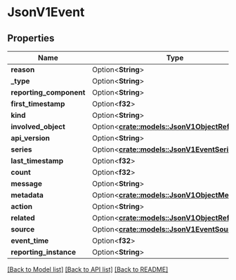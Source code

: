 # JsonV1Event

## Properties

Name | Type | Description | Notes
------------ | ------------- | ------------- | -------------
**reason** | Option<**String**> |  | [optional]
**_type** | Option<**String**> |  | [optional]
**reporting_component** | Option<**String**> |  | [optional]
**first_timestamp** | Option<**f32**> |  | [optional]
**kind** | Option<**String**> |  | [optional]
**involved_object** | Option<[**crate::models::JsonV1ObjectReference**](json_V1ObjectReference.md)> |  | [optional]
**api_version** | Option<**String**> |  | [optional]
**series** | Option<[**crate::models::JsonV1EventSeries**](json_V1EventSeries.md)> |  | [optional]
**last_timestamp** | Option<**f32**> |  | [optional]
**count** | Option<**f32**> |  | [optional]
**message** | Option<**String**> |  | [optional]
**metadata** | Option<[**crate::models::JsonV1ObjectMeta**](json_V1ObjectMeta.md)> |  | [optional]
**action** | Option<**String**> |  | [optional]
**related** | Option<[**crate::models::JsonV1ObjectReference**](json_V1ObjectReference.md)> |  | [optional]
**source** | Option<[**crate::models::JsonV1EventSource**](json_V1EventSource.md)> |  | [optional]
**event_time** | Option<**f32**> |  | [optional]
**reporting_instance** | Option<**String**> |  | [optional]

[[Back to Model list]](../README.md#documentation-for-models) [[Back to API list]](../README.md#documentation-for-api-endpoints) [[Back to README]](../README.md)


